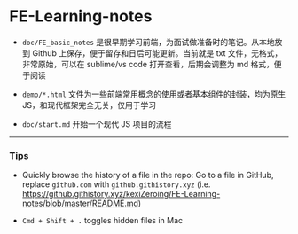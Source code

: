 # FE-Learning-notes

- `doc/FE_basic_notes` 是很早期学习前端，为面试做准备时的笔记。从本地放到 Github 上保存，便于留存和日后可能更新。当前就是 txt 文件，无格式，非常原始，可以在 sublime/vs code 打开查看，后期会调整为 md 格式，便于阅读

- `demo/*.html` 文件为一些前端常用概念的使用或者基本组件的封装，均为原生 JS，和现代框架完全无关，仅用于学习

- `doc/start.md` 开始一个现代 JS 项目的流程

---

### Tips
- Quickly browse the history of a file in the repo: Go to a file in GitHub, replace `github.com` with `github.githistory.xyz` (i.e. https://github.githistory.xyz/kexiZeroing/FE-Learning-notes/blob/master/README.md)

- `Cmd + Shift + .` toggles hidden files in Mac